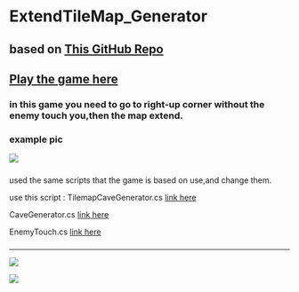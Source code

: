 # ExtendTileMap_Generator 

## based on [This GitHub Repo](https://github.com/gamedev-at-ariel/05-tilemap-pathfinding)

##  [Play the game here](https://lba-universe.itch.io/extend-map)




###

### in this game you need to go to right-up corner without the enemy touch you,then the map extend.

### example pic

![](/pics/1.png)

###

used the same scripts that the game is based on use,and change them.


use this script : TilemapCaveGenerator.cs
[link here](https://github.com/Lba-universe/Extend-tilemap/blob/master/Assets/Scripts/4-generation/TilemapCaveGenerator.cs)

CaveGenerator.cs
[link here](https://github.com/Lba-universe/Extend-tilemap/blob/master/Assets/Scripts/4-generation/CaveGenerator.cs)


EnemyTouch.cs
[link here](https://github.com/Lba-universe/Extend-tilemap/blob/master/Assets/Scripts/3-enemies/EnemyTouch.cs)




###
---

![](/pics/2.png)

![](/pics/3.png)


